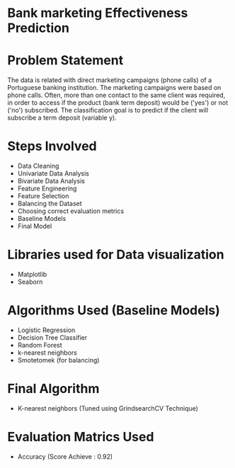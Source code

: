 # Bank marketing Effectiveness Prediction

# Problem Statement
The data is related with direct marketing campaigns (phone calls) of a Portuguese banking institution. The marketing campaigns were based on phone calls. Often, more than one contact to the same client was required, in order to access if the product (bank term deposit) would be ('yes') or not ('no') subscribed. The classification goal is to predict if the client will subscribe a term deposit (variable y).
# Steps Involved
*  Data Cleaning
*  Univariate Data Analysis
*  Bivariate Data Analysis
*  Feature Engineering
*  Feature Selection
*  Balancing the Dataset
*  Choosing correct evaluation metrics
*  Baseline Models
*  Final Model
# Libraries used for Data visualization
* Matplotlib
* Seaborn
# Algorithms Used (Baseline Models)
* Logistic Regression
* Decision Tree Classifier
* Random Forest
* k-nearest neighbors 
* Smotetomek (for balancing)
# Final Algorithm 
* K-nearest neighbors (Tuned using GrindsearchCV Technique)
# Evaluation Matrics Used 
* Accuracy (Score Achieve : 0.92)
